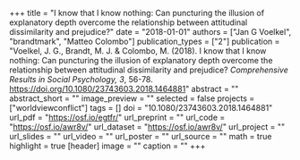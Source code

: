 +++
title = "I know that I know nothing: Can puncturing the illusion of explanatory depth overcome the relationship between attitudinal dissimilarity and prejudice?"
date = "2018-01-01"
authors = ["Jan G Voelkel", "brandtmark", "Matteo Colombo"]
publication_types = ["2"]
publication = "Voelkel, J. G., Brandt, M. J. & Colombo, M. (2018). I know that I know nothing: Can puncturing the illusion of explanatory depth overcome the relationship between attitudinal dissimilarity and prejudice? *Comprehensive Results in Social Psychology, 3*, 56-78. https://doi.org/10.1080/23743603.2018.1464881"
abstract = ""
abstract_short = ""
image_preview = ""
selected = false
projects = ["worldviewconflict"]
tags = []
doi = "10.1080/23743603.2018.1464881"
url_pdf = "https://osf.io/egtfr/"
url_preprint = ""
url_code = "https://osf.io/awr8v/"
url_dataset = "https://osf.io/awr8v/"
url_project = ""
url_slides = ""
url_video = ""
url_poster = ""
url_source = ""
math = true
highlight = true
[header]
image = ""
caption = ""
+++
